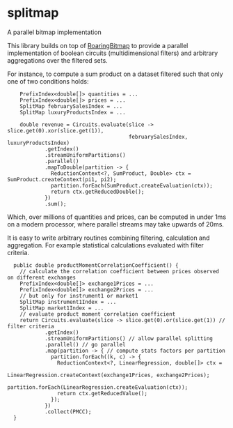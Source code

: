 # splitmap
A parallel bitmap implementation

This library builds on top of [RoaringBitmap](https://github.com/RoaringBitmap/RoaringBitmap) to provide a parallel implementation of boolean circuits (multidimensional filters) and arbitrary aggregations over the filtered sets.

For instance, to compute a sum product on a dataset filtered such that only one of two conditions holds:
```
    PrefixIndex<double[]> quantities = ...
    PrefixIndex<double[]> prices = ...
    SplitMap februarySalesIndex = ...
    SplitMap luxuryProductsIndex = ...

    double revenue = Circuits.evaluate(slice -> slice.get(0).xor(slice.get(1)), 
                                       februarySalesIndex, luxuryProductsIndex)
            .getIndex()
            .streamUniformPartitions()
            .parallel()
            .mapToDouble(partition -> {
              ReductionContext<?, SumProduct, Double> ctx = SumProduct.createContext(pi1, pi2);
              partition.forEach(SumProduct.createEvaluation(ctx));
              return ctx.getReducedDouble();
            })
            .sum();
```

Which, over millions of quantities and prices, can be computed in under 1ms on a modern processor, where parallel streams may take upwards of 20ms.

It is easy to write arbitrary routines combining filtering, calculation and aggregation. For example statistical calculations evaluated with filter criteria.

```
  public double productMomentCorrelationCoefficient() {
    // calculate the correlation coefficient between prices observed on different exchanges
    PrefixIndex<double[]> exchange1Prices = ...
    PrefixIndex<double[]> exchange2Prices = ...
    // but only for instrument1 or market1
    SplitMap instrument1Index = ...
    SplitMap market1Index = ...
    // evaluate product moment correlation coefficient 
    return Circuits.evaluate(slice -> slice.get(0).or(slice.get(1)) // filter criteria
            .getIndex()
            .streamUniformPartitions() // allow parallel splitting
            .parallel() // go parallel
            .map(partition -> { // compute stats factors per partition
              partition.forEach((k, c) -> {
                ReductionContext<?, LinearRegression, double[]> ctx = 
                        LinearRegression.createContext(exchange1Prices, exchange2Prices);
                partition.forEach(LinearRegression.createEvaluation(ctx));
                return ctx.getReducedValue();
              });
            })
            .collect(PMCC);
  }
```
